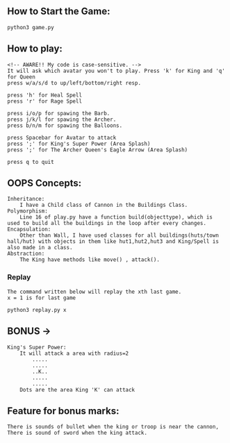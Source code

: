 ## How to Start the Game:
```python3 game.py```

## How to play:
    <!-- AWARE!! My code is case-sensitive. -->
    It will ask which avatar you won't to play. Press 'k' for King and 'q' for Queen
    press w/a/s/d to up/left/bottom/right resp.

    press 'h' for Heal Spell
    press 'r' for Rage Spell

    press i/o/p for spawing the Barb.
    press j/k/l for spawing the Archer.
    press b/n/m for spawing the Balloons.

    press Spacebar for Avatar to attack
    press ';' for King's Super Power (Area Splash)
    press ';' for The Archer Queen's Eagle Arrow (Area Splash)
 
    press q to quit



## OOPS Concepts:
    Inheritance:
        I have a Child class of Cannon in the Buildings Class.
    Polymorphism:
        Line 16 of play.py have a function build(objecttype), which is used to build all the buildings in the loop after every changes.
    Encapsulation:
        Other than Wall, I have used classes for all buildings(huts/town hall/hut) with objects in them like hut1,hut2,hut3 and King/Spell is also made in a class.
    Abstraction:
        The King have methods like move() , attack().

### Replay
    The command written below will replay the xth last game.
    x = 1 is for last game
```python3 replay.py x ```

## BONUS -> 
    King's Super Power:
        It will attack a area with radius=2
            .....
            .....
            ..K..
            .....
            .....
        Dots are the area King 'K' can attack


## Feature for bonus marks:
    There is sounds of bullet when the king or troop is near the cannon,
    There is sound of sword when the king attack.




         